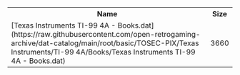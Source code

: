 <table>
<tr><th>Name</th><th>Size</th></tr>
<tr><td>[Texas Instruments TI-99 4A - Books.dat](https://raw.githubusercontent.com/open-retrogaming-archive/dat-catalog/main/root/basic/TOSEC-PIX/Texas Instruments/TI-99 4A/Books/Texas Instruments TI-99 4A - Books.dat)</td><td>3660</td></tr>
</table>
